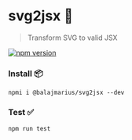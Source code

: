 # svg2jsx 🌊

> Transform SVG to valid JSX

[![npm version](https://badge.fury.io/js/%40balajmarius%2Fsvg2jsx.svg)](https://badge.fury.io/js/%40balajmarius%2Fsvg-to-jsx)

### Install 📦

```
npmi i @balajmarius/svg2jsx --dev
```

### Test ✅

```
npm run test
```
